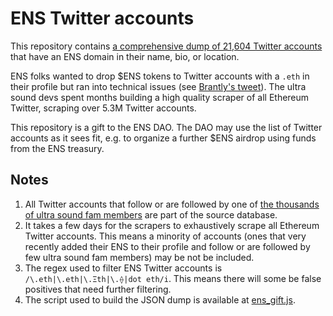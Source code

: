 # ENS Twitter accounts

This repository contains [a comprehensive dump of 21,604 Twitter accounts](https://github.com/ultrasoundmoney/ens_twitter_accounts/blob/main/ens_twitter.json) that have an ENS domain in their name, bio, or location.

ENS folks wanted to drop $ENS tokens to Twitter accounts with a `.eth` in their profile but ran into technical issues (see [Brantly's tweet](https://twitter.com/BrantlyMillegan/status/1458312383332601856)). The ultra sound devs spent months building a high quality scraper of all Ethereum Twitter, scraping over 5.3M Twitter accounts.

This repository is a gift to the ENS DAO. The DAO may use the list of Twitter accounts as it sees fit, e.g. to organize a further $ENS airdrop using funds from the ENS treasury.

## Notes

1) All Twitter accounts that follow or are followed by one of [the thousands of ultra sound fam members](https://ultrasound.money/#join-the-fam) are part of the source database.
2) It takes a few days for the scrapers to exhaustively scrape all Ethereum Twitter accounts. This means a minority of accounts (ones that very recently added their ENS to their profile and follow or are followed by few ultra sound fam members) may be not be included.
3) The regex used to filter ENS Twitter accounts is `/\.eth|\.𝚎𝚝𝚑|\.Ξth|\.⟠|dot eth/i`. This means there will some be false positives that need further filtering.
4) The script used to build the JSON dump is available at [ens_gift.js](https://github.com/ultrasoundmoney/ens_twitter_accounts/blob/main/ens_gift.js).
